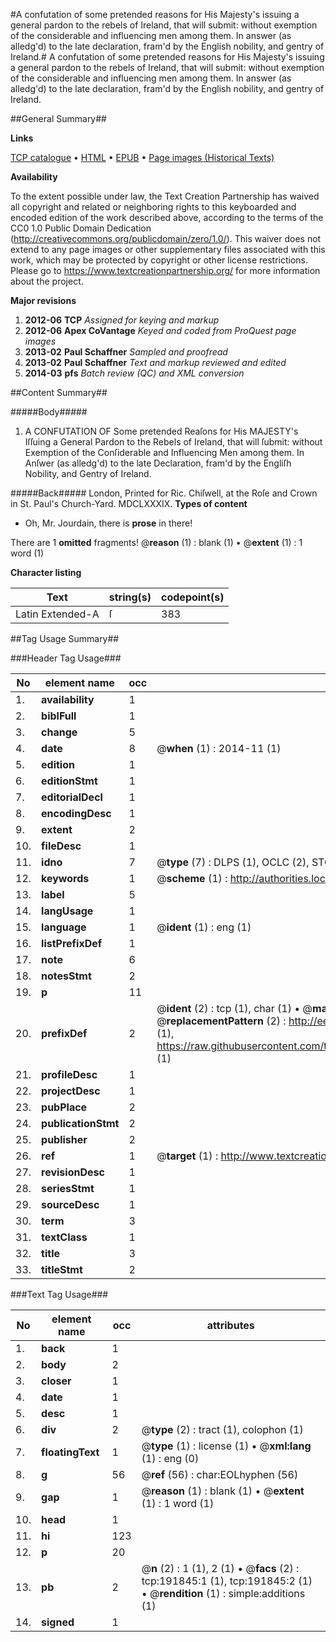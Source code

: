 #A confutation of some pretended reasons for His Majesty's issuing a general pardon to the rebels of Ireland, that will submit: without exemption of the considerable and influencing men among them. In answer (as alledg'd) to the late declaration, fram'd by the English nobility, and gentry of Ireland.#
A confutation of some pretended reasons for His Majesty's issuing a general pardon to the rebels of Ireland, that will submit: without exemption of the considerable and influencing men among them. In answer (as alledg'd) to the late declaration, fram'd by the English nobility, and gentry of Ireland.

##General Summary##

**Links**

[TCP catalogue](http://www.ota.ox.ac.uk/tcp/)  • 
[HTML](http://tei.it.ox.ac.uk/tcp/Texts-HTML/free/B08/B08822.html)  • 
[EPUB](http://tei.it.ox.ac.uk/tcp/Texts-EPUB/free/B08/B08822.epub) • 
[Page images (Historical Texts)](https://historicaltexts.jisc.ac.uk/eebo-80922364e)

**Availability**

To the extent possible under law, the Text Creation Partnership has waived all copyright and related or neighboring rights to this keyboarded and encoded edition of the work described above, according to the terms of the CC0 1.0 Public Domain Dedication (http://creativecommons.org/publicdomain/zero/1.0/). This waiver does not extend to any page images or other supplementary files associated with this work, which may be protected by copyright or other license restrictions. Please go to https://www.textcreationpartnership.org/ for more information about the project.

**Major revisions**

1. __2012-06__ __TCP__ *Assigned for keying and markup*
1. __2012-06__ __Apex CoVantage__ *Keyed and coded from ProQuest page images*
1. __2013-02__ __Paul Schaffner__ *Sampled and proofread*
1. __2013-02__ __Paul Schaffner__ *Text and markup reviewed and edited*
1. __2014-03__ __pfs__ *Batch review (QC) and XML conversion*

##Content Summary##

#####Body#####

1. A CONFUTATION OF Some pretended Reaſons for His MAJESTY's Iſſuing a General Pardon to the Rebels of Ireland, that will ſubmit: without Exemption of the Conſiderable and Influencing Men among them. In Anſwer (as alledg'd) to the late Declaration, fram'd by the Engliſh Nobility, and Gentry of Ireland.

#####Back#####
London, Printed for Ric. Chiſwell, at the Roſe and Crown in St. Paul's Church-Yard. MDCLXXXIX.
**Types of content**

  * Oh, Mr. Jourdain, there is **prose** in there!

There are 1 **omitted** fragments! 
 @__reason__ (1) : blank (1)  •  @__extent__ (1) : 1 word (1)

**Character listing**


|Text|string(s)|codepoint(s)|
|---|---|---|
|Latin Extended-A|ſ|383|

##Tag Usage Summary##

###Header Tag Usage###

|No|element name|occ|attributes|
|---|---|---|---|
|1.|__availability__|1||
|2.|__biblFull__|1||
|3.|__change__|5||
|4.|__date__|8| @__when__ (1) : 2014-11 (1)|
|5.|__edition__|1||
|6.|__editionStmt__|1||
|7.|__editorialDecl__|1||
|8.|__encodingDesc__|1||
|9.|__extent__|2||
|10.|__fileDesc__|1||
|11.|__idno__|7| @__type__ (7) : DLPS (1), OCLC (2), STC (2), EEBO-CITATION (1), VID (1)|
|12.|__keywords__|1| @__scheme__ (1) : http://authorities.loc.gov/ (1)|
|13.|__label__|5||
|14.|__langUsage__|1||
|15.|__language__|1| @__ident__ (1) : eng (1)|
|16.|__listPrefixDef__|1||
|17.|__note__|6||
|18.|__notesStmt__|2||
|19.|__p__|11||
|20.|__prefixDef__|2| @__ident__ (2) : tcp (1), char (1)  •  @__matchPattern__ (2) : ([0-9\-]+):([0-9IVX]+) (1), (.+) (1)  •  @__replacementPattern__ (2) : http://eebo.chadwyck.com/downloadtiff?vid=$1&page=$2 (1), https://raw.githubusercontent.com/textcreationpartnership/Texts/master/tcpchars.xml#$1 (1)|
|21.|__profileDesc__|1||
|22.|__projectDesc__|1||
|23.|__pubPlace__|2||
|24.|__publicationStmt__|2||
|25.|__publisher__|2||
|26.|__ref__|1| @__target__ (1) : http://www.textcreationpartnership.org/docs/. (1)|
|27.|__revisionDesc__|1||
|28.|__seriesStmt__|1||
|29.|__sourceDesc__|1||
|30.|__term__|3||
|31.|__textClass__|1||
|32.|__title__|3||
|33.|__titleStmt__|2||


###Text Tag Usage###

|No|element name|occ|attributes|
|---|---|---|---|
|1.|__back__|1||
|2.|__body__|2||
|3.|__closer__|1||
|4.|__date__|1||
|5.|__desc__|1||
|6.|__div__|2| @__type__ (2) : tract (1), colophon (1)|
|7.|__floatingText__|1| @__type__ (1) : license (1)  •  @__xml:lang__ (1) : eng (0)|
|8.|__g__|56| @__ref__ (56) : char:EOLhyphen (56)|
|9.|__gap__|1| @__reason__ (1) : blank (1)  •  @__extent__ (1) : 1 word (1)|
|10.|__head__|1||
|11.|__hi__|123||
|12.|__p__|20||
|13.|__pb__|2| @__n__ (2) : 1 (1), 2 (1)  •  @__facs__ (2) : tcp:191845:1 (1), tcp:191845:2 (1)  •  @__rendition__ (1) : simple:additions (1)|
|14.|__signed__|1||
